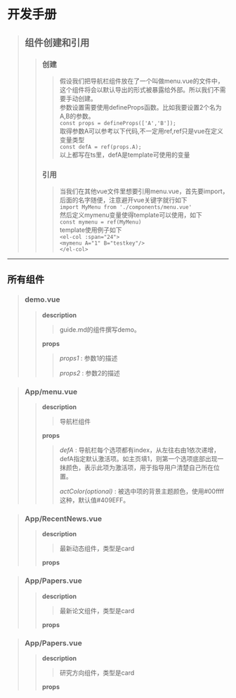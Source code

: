 # 开发手册
> ## 组件创建和引用
>> ### 创建
>>> 假设我们把导航栏组件放在了一个叫做menu.vue的文件中，这个组件将会以默认导出的形式被暴露给外部。所以我们不需要手动创建。<br/>
>>> 参数设置需要使用defineProps函数。比如我要设置2个名为A,B的参数。<br/>
>>> ```const props = defineProps(['A','B']);```<br/>
>>> 取得参数A可以参考以下代码,不一定用ref,ref只是vue在定义变量类型<br/>
>>> ```const defA = ref(props.A);```<br/>
>>> 以上都写在ts里，defA是template可使用的变量
>> ### 引用
>>> 当我们在其他vue文件里想要引用menu.vue，首先要import，后面的名字随便，注意避开vue关键字就行如下<br/>
>>> ```import MyMenu from './components/menu.vue'```<br/>
>>> 然后定义mymenu变量使得template可以使用，如下<br/>
>>> ```const mymenu = ref(MyMenu)```<br/>
>>> template使用例子如下<br/>
>>> ```<el-col :span="24">```<br/>
>>> ```<mymenu A="1" B="testkey"/>```<br/>
>>> ```</el-col>```<br/>

***

## 所有组件
> ### demo.vue
>> **description**
>>> guide.md的组件撰写demo。
>>>
>> **props**
>>> *props1* : 参数1的描述
>>>
>>> *props2* : 参数2的描述
>>>

> ### App/menu.vue
>> **description**
>>> 导航栏组件
>>>
>> **props**
>>> *defA* : 导航栏每个选项都有index，从左往右由1依次递增，defA指定默认激活项。如主页填1，则第一个选项底部出现一抹颜色，表示此项为激活项，用于指导用户清楚自己所在位置。
>>>
>>> *actColor(optional)* : 被选中项的背景主题颜色，使用#00ffff这种，默认值#409EFF。
>>>

> ### App/RecentNews.vue
>> **description**
>>> 最新动态组件，类型是card
>>>
>> **props**
>>> 

> ### App/Papers.vue
>> **description**
>>> 最新论文组件，类型是card
>>>
>> **props**
>>> 

> ### App/Papers.vue
>> **description**
>>> 研究方向组件，类型是card
>>>
>> **props**
>>> 